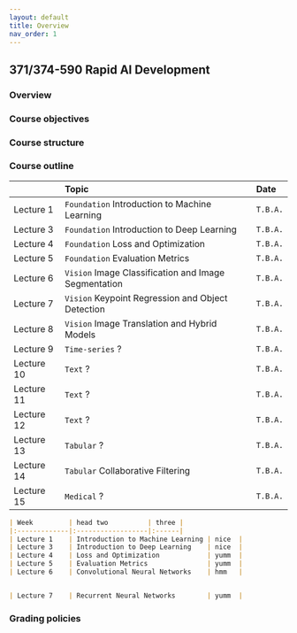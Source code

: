 ```yaml
---
layout: default
title: Overview
nav_order: 1
---
```


## 371/374-590 Rapid AI Development

### Overview

### Course objectives

### Course structure

### Course outline

|              | Topic                                                | Date     |
|:-------------|:-----------------------------------------------------|:---------|
| Lecture 1    | `Foundation` Introduction to Machine Learning        | `T.B.A.` |
| Lecture 3    | `Foundation` Introduction to Deep Learning           | `T.B.A.` |
| Lecture 4    | `Foundation` Loss and Optimization                   | `T.B.A.` |
| Lecture 5    | `Foundation` Evaluation Metrics                      | `T.B.A.` |
| Lecture 6    | `Vision` Image Classification and Image Segmentation | `T.B.A.` |
| Lecture 7    | `Vision` Keypoint Regression and Object Detection    | `T.B.A.` |
| Lecture 8    | `Vision` Image Translation and Hybrid Models         | `T.B.A.` |
| Lecture 9    | `Time-series` ?                                      | `T.B.A.` |
| Lecture 10   | `Text` ?                                             | `T.B.A.` |
| Lecture 11   | `Text` ?                                             | `T.B.A.` |
| Lecture 12   | `Text` ?                                             | `T.B.A.` |
| Lecture 13   | `Tabular` ?                                          | `T.B.A.` |
| Lecture 14   | `Tabular` Collaborative Filtering                    | `T.B.A.` |
| Lecture 15   | `Medical` ?                                          | `T.B.A.` |

```markdown
| Week         | head two          | three |
|:-------------|:------------------|:------|
| Lecture 1    | Introduction to Machine Learning | nice  |
| Lecture 3    | Introduction to Deep Learning    | nice  |
| Lecture 4    | Loss and Optimization            | yumm  |
| Lecture 5    | Evaluation Metrics               | yumm  |
| Lecture 6    | Convolutional Neural Networks    | hmm   |


| Lecture 7    | Recurrent Neural Networks        | yumm  |
```

### Grading policies
